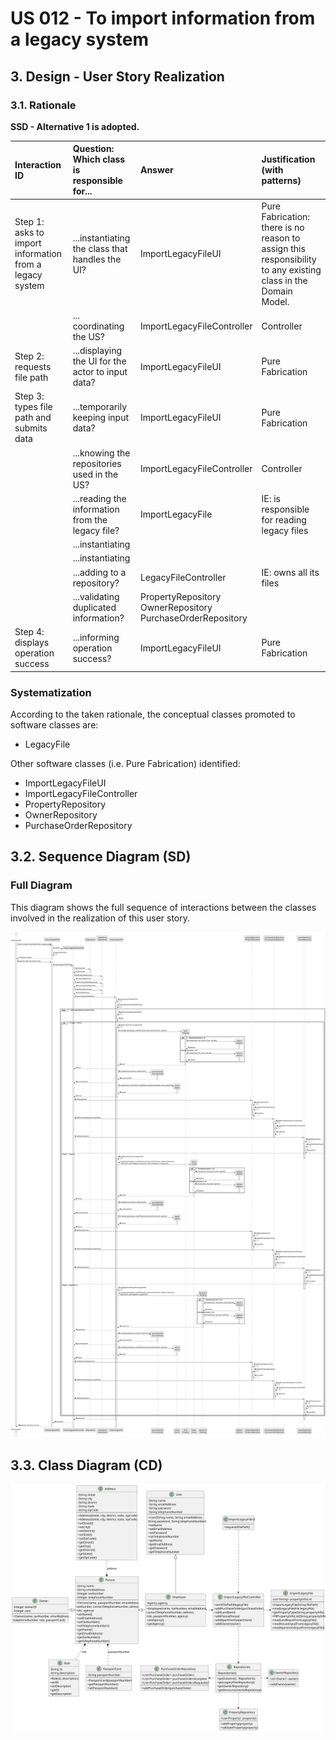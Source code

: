 # US 012 - To import information from a legacy system

## 3. Design - User Story Realization

### 3.1. Rationale

**SSD - Alternative 1 is adopted.**

| Interaction ID                                             | Question: Which class is responsible for...             | Answer                                                             | Justification (with patterns)                                                                                 |
|:-----------------------------------------------------------|:--------------------------------------------------------|:-------------------------------------------------------------------|:--------------------------------------------------------------------------------------------------------------|
| Step 1: asks to import information from a legacy system 		 | 	...instantiating the class that handles the UI?        | ImportLegacyFileUI                                                 | Pure Fabrication: there is no reason to assign this responsibility to any existing class in the Domain Model. |
| 			  		                                                    | 	... coordinating the US?                               | ImportLegacyFileController                                         | Controller                                                                                                    |
| Step 2: requests file path		                               | ...displaying the UI for the actor to input data?						 | ImportLegacyFileUI                                                 | Pure Fabrication                                                                                              |
| Step 3: types file path and submits data                   | ...temporarily keeping input data?                      | ImportLegacyFileUI                                                 | Pure Fabrication                                                                                              |
|                                                            | ...knowing the repositories used in the US?             | ImportLegacyFileController                                         | Controller                                                                                                    |
|                                                            | ...reading the information from the legacy file?        | ImportLegacyFile                                                   | IE: is responsible for reading legacy files                                                                   |
|                                                            | ...instantiating                                        |                                                                    |                                                                                                               |
|                                                            | ...instantiating                                        |                                                                    |                                                                                                               |
| 	                                                          | ...adding to a repository?                              | LegacyFileController                                               | IE: owns all its files                                                                                        |
|                                                            | ...validating duplicated information?                   | PropertyRepository<br/>OwnerRepository<br/>PurchaseOrderRepository |                                                                                                               |
| Step 4: displays operation success 		                      | 	...informing operation success?                        | ImportLegacyFileUI                                                 | Pure Fabrication                                                                                              | 

### Systematization ##

According to the taken rationale, the conceptual classes promoted to software classes are:

* LegacyFile

Other software classes (i.e. Pure Fabrication) identified:

* ImportLegacyFileUI
* ImportLegacyFileController
* PropertyRepository
* OwnerRepository
* PurchaseOrderRepository

## 3.2. Sequence Diagram (SD)

### Full Diagram

This diagram shows the full sequence of interactions between the classes involved in the realization of this user story.

![Sequence Diagram - Full](svg/us012-sequence-diagram-full.svg)

## 3.3. Class Diagram (CD)

![Class Diagram](svg/us012-class-diagram.svg)